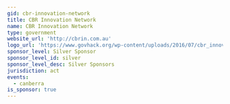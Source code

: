 ```yaml
---
gid: cbr-innovation-network
title: CBR Innovation Network
name: CBR Innovation Network
type: government
website_url: 'http://cbrin.com.au'
logo_url: 'https://www.govhack.org/wp-content/uploads/2016/07/cbr_innovation_network.png'
sponsor_level: Silver Sponsor
sponsor_level_id: silver
sponsor_level_desc: Silver Sponsors
jurisdiction: act
events:
  - canberra
is_sponsor: true
---
```

